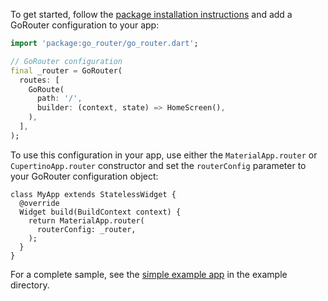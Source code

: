 To get started, follow the [package installation
instructions](https://pub.dev/packages/go_router/install) and add a GoRouter
configuration to your app:

```dart
import 'package:go_router/go_router.dart';

// GoRouter configuration
final _router = GoRouter(
  routes: [
    GoRoute(
      path: '/',
      builder: (context, state) => HomeScreen(),
    ),
  ],
);
```

To use this configuration in your app, use either the `MaterialApp.router` or
`CupertinoApp.router` constructor and set the `routerConfig` parameter to your
GoRouter configuration object:

```
class MyApp extends StatelessWidget {
  @override
  Widget build(BuildContext context) {
    return MaterialApp.router(
      routerConfig: _router,
    );
  }
}
```

For a complete sample, see the [simple example app][] in the example directory.

[simple example app]: https://github.com/flutter/packages/tree/main/packages/go_router/example/lib/simple.dart
